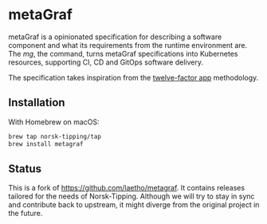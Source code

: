 # metaGraf

metaGraf is a opinionated specification for describing a software 
component and what its requirements from the runtime environment are. 
The *mg*, the command, turns metaGraf specifications into Kubernetes
resources, supporting CI, CD and GitOps software delivery.

The specification takes inspiration from the <a href="https://12factor.net">twelve-factor app</a> 
methodology.  

## Installation

With Homebrew on macOS:
```bash
brew tap norsk-tipping/tap
brew install metagraf
```

## Status

This is a fork of https://github.com/laetho/metagraf. It contains releases tailored for the needs of Norsk-Tipping. Although we will try to stay in sync and contribute back to upstream, it might diverge from the original project in the future.
